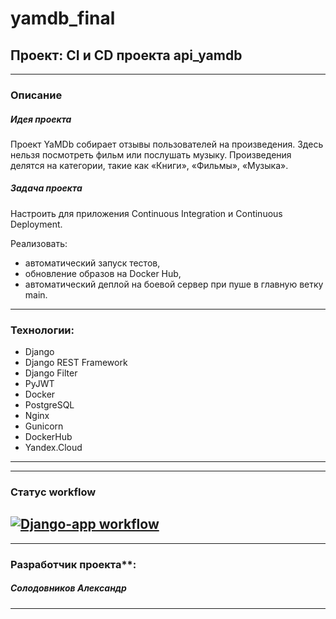 # yamdb_final
**Проект: CI и CD проекта api_yamdb**
---
---
### Описание
##### Идея проекта
Проект YaMDb собирает отзывы пользователей на произведения.
Здесь нельзя посмотреть фильм или послушать музыку.
Произведения делятся на категории, такие как «Книги», «Фильмы», «Музыка».
##### Задача проекта
Настроить для приложения Continuous Integration и Continuous Deployment.

Реализовать: 
- автоматический запуск тестов,
- обновление образов на Docker Hub,
- автоматический деплой на боевой сервер при пуше в главную ветку main.

---
### Технологии:
- Django 
- Django REST Framework
- Django Filter
- PyJWT
- Docker
- PostgreSQL
- Nginx
- Gunicorn
- DockerHub
- Yandex.Cloud
---

---
### Статус workflow
[![Django-app workflow](https://github.com/AlGenSo/yamdb_final/actions/workflows/main.yml/badge.svg)](https://github.com/AlGenSo/yamdb_final/actions/workflows/main.yml)
---
---

### Разработчик проекта**:
##### Солодовников Александр
---
